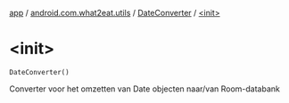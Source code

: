 [app](../../index.md) / [android.com.what2eat.utils](../index.md) / [DateConverter](index.md) / [&lt;init&gt;](./-init-.md)

# &lt;init&gt;

`DateConverter()`

Converter voor het omzetten van Date objecten naar/van Room-databank

